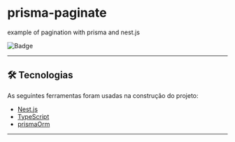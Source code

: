 


# prisma-paginate
example of pagination with prisma and nest.js

![Badge](https://img.shields.io/badge/prismaPaginate-backend-%237159c1?style=for-the-badge&logo=ghost)

<hr>

## 🛠 Tecnologias

As seguintes ferramentas foram usadas na construção do projeto:

- [Nest.js](https://docs.nestjs.com/)
- [TypeScript](https://www.typescriptlang.org/)
- [prismaOrm](https://www.prisma.io/docs)


<hr>

